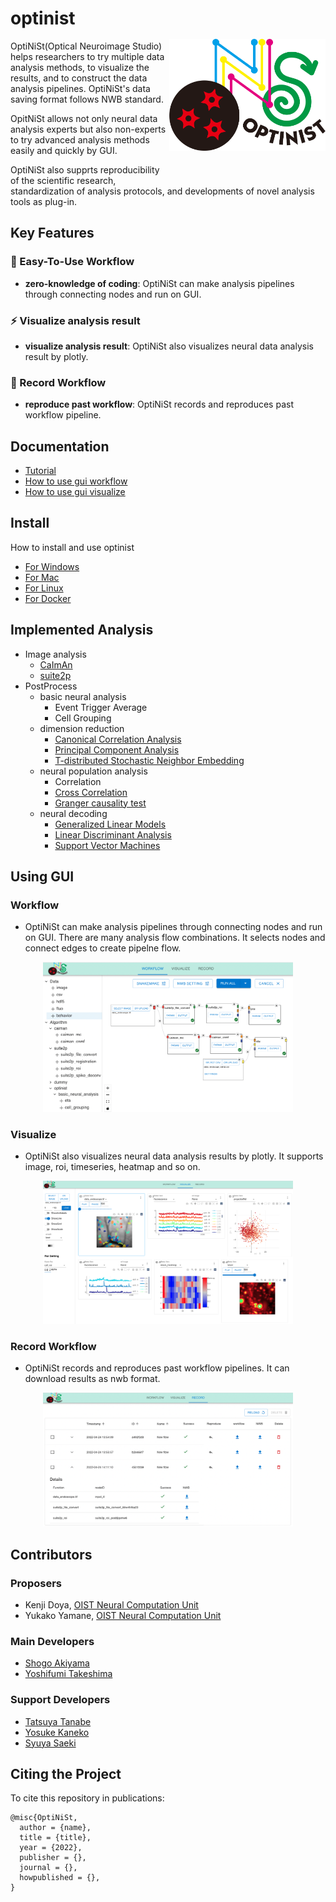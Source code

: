 # optinist <img src="docs/_static/optinist.png" width="250" title="optinist" alt="optinist" align="right" vspace = "50">


OptiNiSt(Optical Neuroimage Studio) helps researchers to try multiple data analysis methods, to visualize the results, and to construct the data analysis pipelines. OptiNiSt's data saving format follows NWB standard.


OpitNiSt allows not only neural data analysis experts but also non-experts to try advanced analysis methods easily and quickly by GUI.

OptiNiSt also supprts reproducibility of the scientific research, standardization of analysis protocols, and developments of novel analysis tools as plug-in.

## Key Features
### :beginner: Easy-To-Use Workflow
- **zero-knowledge of coding**: OptiNiSt can make analysis pipelines through connecting nodes and run on GUI.

### :zap: Visualize analysis result
- **visualize analysis result**: OptiNiSt also visualizes neural data analysis result by plotly.

### :rocket: Record Workflow
- **reproduce past workflow**: OptiNiSt records and reproduces past workflow pipeline.

## Documentation
- [Tutorial](docs/utils/tutorial.md)
- [How to use gui workflow](docs/gui/workflow.md)
- [How to use gui visualize](docs/gui/visualize.md)


## Install
How to install and use optinist
- [For Windows](docs/installation/windows.md)
- [For Mac](docs/installation/mac.md)
- [For Linux](docs/installation/linux.md)
- [For Docker](docs/installation/docker.md)


## Implemented Analysis
- Image analysis
  - [CaImAn](https://github.com/flatironinstitute/CaImAn)
  - [suite2p](https://github.com/MouseLand/suite2p)
- PostProcess
  - basic neural analysis
    - Event Trigger Average
    - Cell Grouping
  - dimension reduction
    - [Canonical Correlation Analysis](https://scikit-learn.org/stable/modules/generated/sklearn.cross_decomposition.CCA.html)
    - [Principal Component Analysis](https://scikit-learn.org/stable/modules/generated/sklearn.decomposition.PCA.html?highlight=pca#sklearn.decomposition.PCA)
    - [T-distributed Stochastic Neighbor Embedding](https://scikit-learn.org/stable/modules/generated/sklearn.manifold.TSNE.html?highlight=tsne#sklearn.manifold.TSNE)
  - neural population analysis
    - Correlation
    - [Cross Correlation](https://docs.scipy.org/doc/scipy/reference/generated/scipy.signal.correlate.html)
    - [Granger causality test](https://www.statsmodels.org/dev/generated/statsmodels.tsa.stattools.grangercausalitytests.html)
  - neural decoding
    - [Generalized Linear Models](https://www.statsmodels.org/stable/glm.html)
    - [Linear Discriminant Analysis](https://scikit-learn.org/stable/modules/generated/sklearn.discriminant_analysis.LinearDiscriminantAnalysis.html)
    - [Support Vector Machines](https://scikit-learn.org/stable/modules/svm.html#svm)


## Using GUI
### Workflow
- OptiNiSt can make analysis pipelines through connecting nodes and run on GUI. There are many analysis flow combinations. It selects nodes and connect edges to create pipelne flow.
<p align="center">
  <img width="400px" src="docs/_static/workflow/whole.png" alt="workflow" />
</p>



### Visualize
- OptiNiSt also visualizes neural data analysis results by plotly. It supports image, roi, timeseries, heatmap and so on.
<p align="center">
  <img width="400px" src="docs/_static/visualize/whole.png" alt="visualize" />
</p>

### Record Workflow
- OptiNiSt records and reproduces past workflow pipelines. It can download results as nwb format.
<p align="center">
  <img width="400px" src="docs/_static/record/whole.png" alt="record" />
</p>



## Contributors
### Proposers
- Kenji Doya, [OIST Neural Computation Unit](https://groups.oist.jp/ncu)
- Yukako Yamane, [OIST Neural Computation Unit](https://groups.oist.jp/ncu)

### Main Developers
- [Shogo Akiyama](https://github.com/ShogoAkiyama)
- [Yoshifumi Takeshima](https://github.com/Yoshifumi14)

### Support Developers
- [Tatsuya Tanabe](https://github.com/ttya16)
- [Yosuke Kaneko](https://github.com/toto-maru)
- [Syuya Saeki](https://github.com/hiiaka)


## Citing the Project
To cite this repository in publications:
```
@misc{OptiNiSt,
  author = {name},
  title = {title},
  year = {2022},
  publisher = {},
  journal = {},
  howpublished = {},
}
```
